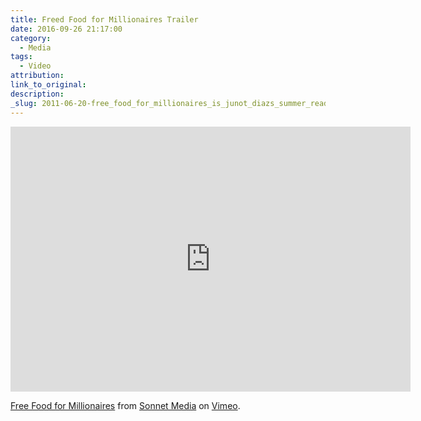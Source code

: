 ```yaml
---
title: Freed Food for Millionaires Trailer
date: 2016-09-26 21:17:00
category:
  - Media
tags:
  - Video
attribution:
link_to_original:
description:
_slug: 2011-06-20-free_food_for_millionaires_is_junot_diazs_summer_reading_pick_at_the_new_yo
---
```

<iframe src="https://player.vimeo.com/video/15013406" width="640" height="424" frameborder="0" webkitallowfullscreen mozallowfullscreen allowfullscreen></iframe>
<p><a href="https://vimeo.com/15013406">Free Food for Millionaires</a> from <a href="https://vimeo.com/budparr">Sonnet Media</a> on <a href="https://vimeo.com">Vimeo</a>.</p>